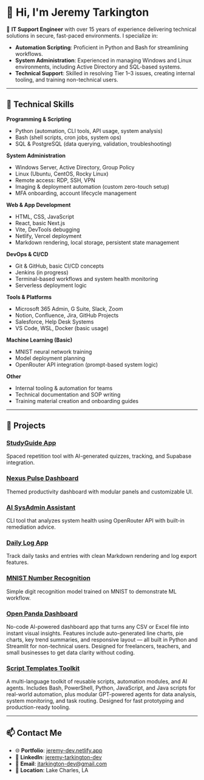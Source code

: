 # 👋 Hi, I'm Jeremy Tarkington

🚀 **IT Support Engineer** with over 15 years of experience delivering technical solutions in secure, fast-paced environments. I specialize in:

- **Automation Scripting**: Proficient in Python and Bash for streamlining workflows.
- **System Administration**: Experienced in managing Windows and Linux environments, including Active Directory and SQL-based systems.
- **Technical Support**: Skilled in resolving Tier 1–3 issues, creating internal tooling, and training non-technical users.

---

## 🧰 Technical Skills

**Programming & Scripting**  
- Python (automation, CLI tools, API usage, system analysis)  
- Bash (shell scripts, cron jobs, system ops)  
- SQL & PostgreSQL (data querying, validation, troubleshooting)

**System Administration**  
- Windows Server, Active Directory, Group Policy  
- Linux (Ubuntu, CentOS, Rocky Linux)  
- Remote access: RDP, SSH, VPN  
- Imaging & deployment automation (custom zero-touch setup)  
- MFA onboarding, account lifecycle management  

**Web & App Development**  
- HTML, CSS, JavaScript  
- React, basic Next.js  
- Vite, DevTools debugging  
- Netlify, Vercel deployment  
- Markdown rendering, local storage, persistent state management

**DevOps & CI/CD**  
- Git & GitHub, basic CI/CD concepts  
- Jenkins (in progress)  
- Terminal-based workflows and system health monitoring  
- Serverless deployment logic

**Tools & Platforms**  
- Microsoft 365 Admin, G Suite, Slack, Zoom  
- Notion, Confluence, Jira, GitHub Projects  
- Salesforce, Help Desk Systems  
- VS Code, WSL, Docker (basic usage)

**Machine Learning (Basic)**  
- MNIST neural network training  
- Model deployment planning  
- OpenRouter API integration (prompt-based system logic)

**Other**  
- Internal tooling & automation for teams  
- Technical documentation and SOP writing  
- Training material creation and onboarding guides  

---

## 📂 Projects

### [StudyGuide App](https://github.com/jtarkington-dev/StudyGuide)  
Spaced repetition tool with AI-generated quizzes, tracking, and Supabase integration.

### [Nexus Pulse Dashboard](https://github.com/jtarkington-dev/NexusPulse)  
Themed productivity dashboard with modular panels and customizable UI.

### [AI SysAdmin Assistant](https://github.com/jtarkington-dev/ai-sysadmin-assistant)  
CLI tool that analyzes system health using OpenRouter API with built-in remediation advice.

### [Daily Log App](https://github.com/jtarkington-dev/daily.log)  
Track daily tasks and entries with clean Markdown rendering and log export features.

### [MNIST Number Recognition](https://github.com/jtarkington-dev/hello-ai-mnist)  
Simple digit recognition model trained on MNIST to demonstrate ML workflow.

### [Open Panda Dashboard](https://github.com/jtarkington-dev/open-panda-dashboard)  
No-code AI-powered dashboard app that turns any CSV or Excel file into instant visual insights. Features include auto-generated line charts, pie charts, key trend summaries, and responsive layout — all built in Python and Streamlit for non-technical users. Designed for freelancers, teachers, and small businesses to get data clarity without coding.

### [Script Templates Toolkit](https://github.com/jtarkington-dev/script-templates)  
A multi-language toolkit of reusable scripts, automation modules, and AI agents. Includes Bash, PowerShell, Python, JavaScript, and Java scripts for real-world automation, plus modular GPT-powered agents for data analysis, system monitoring, and task routing. Designed for fast prototyping and production-ready tooling.

---

## 📫 Contact Me

- 🌐 **Portfolio**: [jeremy-dev.netlify.app](https://jeremy-dev.netlify.app)  
- 💼 **LinkedIn**: [jeremy-tarkington-dev](https://www.linkedin.com/in/jeremy-tarkington-dev/)  
- 📧 **Email**: jtarkington-dev@gmail.com  
- 📍 **Location**: Lake Charles, LA  


